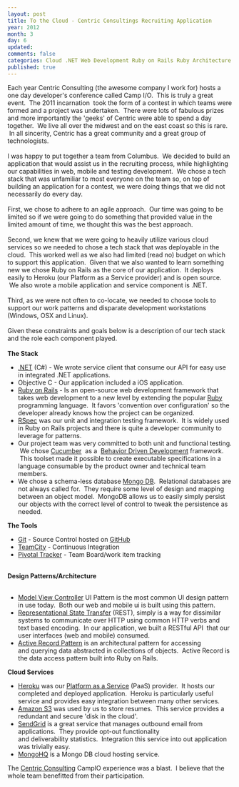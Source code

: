 ```yaml
---
layout: post
title: To the Cloud - Centric Consultings Recruiting Application
year: 2012
month: 3
day: 6
updated: 
comments: false
categories: Cloud .NET Web Development Ruby on Rails Ruby Architecture Agile
published: true
---
```

Each year Centric Consulting (the awesome company I work for) hosts a one day developer's conference called Camp I/O. &nbsp;This is truly a great event. &nbsp;The 2011 incarnation &nbsp;took the form of a contest in which teams were formed and a project was undertaken. &nbsp;There were lots of fabulous prizes and more importantly the 'geeks' of Centric were able to spend a day together. &nbsp;We live all over the midwest and on the east coast so this is rare. &nbsp;In all sincerity, Centric has a great community and a great group of technologists.<br />
<br />
I was happy to put together a team from Columbus. &nbsp;We decided to build an application that would assist us in the recruiting process, while highlighting our capabilities in web, mobile and testing development. &nbsp;We chose a tech stack that was unfamiliar to most everyone on the team so, on top of building an application for a contest, we were doing things that we did not necessarily do every day.<br />
<br />
First, we chose to adhere to an agile approach. &nbsp;Our time was going to be limited so if we were going to do something that provided value in the limited amount of time, we thought this was the best approach.<br />
<br />
Second, we knew that we were going to heavily utilize various cloud services so we needed to chose a tech stack that was deployable in the cloud. &nbsp;This worked well as we also had limited (read no) budget on which to support this application. &nbsp;Given that we also wanted to learn something new we chose Ruby on Rails as the core of our application. &nbsp;It deploys easily to Heroku (our Platform as a Service provider) and is open source. &nbsp;We also wrote a mobile application and service component is .NET.<br />
<br />
Third, as we were not often to co-locate, we needed to choose tools to support our work patterns and disparate development workstations (Windows, OSX and Linux).<br />
<br />
Given these constraints and goals below is a description of our tech stack and the role each component played.<br />
<br />
<b>The Stack</b><br />
<ul>
<li><a href="http://asp.net/" target="_blank">.NET</a> (C#) - We wrote service client that consume our API for easy use in integrated .NET applications.</li>
<li>Objective C - Our application included a iOS application.</li>
<li><a href="http://rubyonrails.org/" target="_blank">Ruby on Rails</a> - Is an open-source web development framework that takes web development to a new level by extending the popular <a href="http://www.ruby-lang.org/" target="_blank">Ruby</a> programming language. &nbsp;It favors 'convention over configuration' so the developer already knows how the project can be organized.</li>
<li><a href="http://rspec.info/" target="_blank">RSpec</a> was our unit and integration testing framework. &nbsp;It is widely used in Ruby on Rails projects and there is quite a developer&nbsp;community to leverage for patterns.</li>
<li>Our project team was very committed to both unit and functional testing. &nbsp;We chose&nbsp;<a href="http://cukes.info/" target="_blank">Cucumber</a> &nbsp;as a &nbsp;<a href="http://en.wikipedia.org/wiki/Behavior_Driven_Development" target="_blank">Behavior Driven Development</a> framework. &nbsp;This toolset made it possible to create executable specifications in a language consumable by the product owner and technical team members.</li>
<li>We chose a schema-less database <a href="http://www.mongodb.org/" target="_blank">Mongo DB</a>. &nbsp;Relational databases are not always called for. &nbsp;They require some level of design and mapping between an object model. &nbsp;MongoDB allows us to easily simply persist our objects with the correct level of control to tweak the persistence as needed.</li>
</ul>
<div>
<b>The Tools</b></div>
<div>
<ul>
<li><a href="http://git-scm.com/" target="_blank">Git</a> - Source Control hosted on <a href="http://www.github.com/" target="_blank">GitHub</a></li>
<li><a href="http://www.jetbrains.com/teamcity/" target="_blank">TeamCity</a> - Continuous Integration</li>
<li><a href="http://www.pivotaltracker.com/" target="_blank">Pivotal Tracker</a> - Team Board/work item tracking</li>
</ul>
</div>
<br />
<b>Design Patterns/Architecture</b><br />
<br />
<ul>
<li><a href="http://en.wikipedia.org/wiki/Model_view_controller" target="_blank">Model View Controller</a> UI Pattern is the most common UI design pattern in use today. &nbsp;Both our web and mobile ui is built using this pattern.</li>
<li><a href="http://en.wikipedia.org/wiki/REST" target="_blank">Representational State Transfer</a> (REST), simply is a way for dissimilar systems to communicate over HTTP using common HTTP verbs and text based encoding. &nbsp;In our application, we built a RESTful API &nbsp;that our user interfaces (web and mobile) consumed.</li>
<li><a href="http://en.wikipedia.org/wiki/Active_record_pattern" target="_blank">Active Record Pattern</a> is an architectural pattern for accessing and&nbsp;querying&nbsp;data abstracted in collections of objects. &nbsp;Active Record is the data access pattern built into Ruby on Rails.</li>
</ul>
<div>
<b>Cloud Services</b></div>
<div>
<ul>
<li><a href="http://www.heroku.com/how" target="_blank">Heroku</a> was our <a href="http://en.wikipedia.org/wiki/Platform_as_a_service" target="_blank">Platform as a Service</a> (PaaS) provider. &nbsp;It hosts our completed and deployed application. &nbsp;Heroku is particularly useful service and provides easy integration between many other services.</li>
<li><a href="http://aws.amazon.com/s3/" target="_blank">Amazon S3</a> was used by us to store resumes. &nbsp;This service provides a redundant and secure 'disk in the cloud'.</li>
<li><a href="http://www.sendgrid.com/features.html" target="_blank">SendGrid</a> is a great service that manages outbound email from applications. &nbsp;They provide opt-out functionality and&nbsp;deliverability&nbsp;statistics. &nbsp;Integration this service into out application was trivially easy.</li>
<li><a href="http://www.mongohq.com/" target="_blank">MongoHQ</a> is a Mongo DB cloud hosting service.</li>
</ul>
</div>
<div class="separator" style="clear: both; text-align: left;">
<span style="text-align: -webkit-auto;">The <a href="http://www.centricconsulting.com/" target="_blank">Centric Consulting</a> CampIO experience was a blast. &nbsp;I believe that the whole team benefitted from their participation.</span></div>
<div class="separator" style="clear: both; text-align: center;">
<br /></div>
